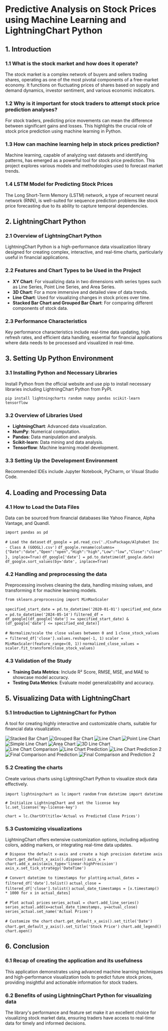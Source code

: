 # Predictive Analysis on Stock Prices using Machine Learning and LightningChart Python

## 1. Introduction

### 1.1 What is the stock market and how does it operate?
The stock market is a complex network of buyers and sellers trading shares, operating as one of the most pivotal components of a free-market economy. It functions on fluctuating prices of shares based on supply and demand dynamics, investor sentiment, and various economic indicators.

### 1.2 Why is it important for stock traders to attempt stock price prediction analyses?
For stock traders, predicting price movements can mean the difference between significant gains and losses. This highlights the crucial role of stock price prediction using machine learning in Python.

### 1.3 How can machine learning help in stock prices prediction?
Machine learning, capable of analyzing vast datasets and identifying patterns, has emerged as a powerful tool for stock price prediction. This project explores various models and methodologies used to forecast market trends.

### 1.4 LSTM Model for Predicting Stock Prices
The Long Short-Term Memory (LSTM) network, a type of recurrent neural network (RNN), is well-suited for sequence prediction problems like stock price forecasting due to its ability to capture temporal dependencies.

## 2. LightningChart Python

### 2.1 Overview of LightningChart Python
LightningChart Python is a high-performance data visualization library designed for creating complex, interactive, and real-time charts, particularly useful in financial applications.

### 2.2 Features and Chart Types to be Used in the Project
- **XY Chart**: For visualizing data in two dimensions with series types such as Line Series, Point Line Series, and Area Series.
- **3D Chart**: For a more immersive and detailed view of data trends.
- **Line Chart**: Used for visualizing changes in stock prices over time.
- **Stacked Bar Chart and Grouped Bar Chart**: For comparing different components of stock data.

### 2.3 Performance Characteristics
Key performance characteristics include real-time data updating, high refresh rates, and efficient data handling, essential for financial applications where data needs to be processed and visualized in real-time.

## 3. Setting Up Python Environment

### 3.1 Installing Python and Necessary Libraries
Install Python from the official website and use pip to install necessary libraries including LightningChart Python from PyPI.

```pip install lightningcharts random numpy pandas scikit-learn tensorflow```

### 3.2 Overview of Libraries Used
- **LightningChart**: Advanced data visualization.
- **NumPy**: Numerical computation.
- **Pandas**: Data manipulation and analysis.
- **Scikit-learn**: Data mining and data analysis.
- **Tensorflow**: Machine learning model development.

### 3.3 Setting Up the Development Environment
Recommended IDEs include Jupyter Notebook, PyCharm, or Visual Studio Code.

## 4. Loading and Processing Data

### 4.1 How to Load the Data Files
Data can be sourced from financial databases like Yahoo Finance, Alpha Vantage, and Quandl.

```import pandas as pd```

```# Load the dataset```
```df_google = pd.read_csv('./CsvPackage/Alphabet Inc - Class A (GOOGL).csv')```
```df_google.rename(columns={"Date":"date","Open":"open","High":"high","Low":"low","Close":"close"}, inplace=True)```
```df_google['date'] = pd.to_datetime(df_google.date)```
```df_google.sort_values(by='date', inplace=True)```

### 4.2 Handling and preprocessing the data
Preprocessing involves cleaning the data, handling missing values, and transforming it for machine learning models.

```from sklearn.preprocessing import MinMaxScaler```

```specified_start_date = pd.to_datetime('2020-01-01')```
```specified_end_date = pd.to_datetime('2024-05-14')```
```filtered_df = df_google[(df_google['date'] >= specified_start_date) & (df_google['date'] <= specified_end_date)]```

```# Normalize/scale the close values between 0 and 1```
```close_stock_values = filtered_df['close'].values.reshape(-1, 1)```
```scaler = MinMaxScaler(feature_range=(0, 1))```
```normalized_close_values = scaler.fit_transform(close_stock_values)```

### 4.3 Validation of the Study
- **Training Data Metrics**: Include R² Score, RMSE, MSE, and MAE to showcase model accuracy.
- **Testing Data Metrics**: Evaluate model generalizability and accuracy.

## 5. Visualizing Data with LightningChart

### 5.1 Introduction to LightningChart for Python
A tool for creating highly interactive and customizable charts, suitable for financial data visualization.

![Stacked Bar Chart](./images/Stacked%20Bar%20Chart.png)
![Grouped Bar Chart](./images/Groupd%20Bar%20Chart.png)
![Line Chart](./images/Line%20Chart.png)
![Point Line Chart](./images/Point%20Line%20Chart.png)
![Simple Line Chart](./images/Simple%20Line%20Chart.png)
![Area Chart](./images/Area%20Chart.png)
![3D Line Chart](./images/3D%20Line%20Chart.png)
![Line Chart Comparison](./images/Line%20Chart%20Comparison.png)
![Line Chart Prediction](./images/Line%20Chart%20Prediction.png)
![Line Chart Prediction 2](./images/Line%20Chart%20Prediction%202.png)
![Final Comparison and Prediction](./images/Final%20Comparison%20and%20Prediction.png)
![Final Comparison and Prediction 2](./images/Final%20Comparison%20and%20Prediction%202.png)

### 5.2 Creating the charts
Create various charts using LightningChart Python to visualize stock data effectively.

```import lightningchart as lc```
```import random```
```from datetime import datetime```

```# Initialize LightningChart and set the license key```
```lc.set_license('my-license-key')```

```chart = lc.ChartXY(title='Actual vs Predicted Close Prices')```

### 5.3 Customizing visualizations
LightningChart offers extensive customization options, including adjusting colors, adding markers, or integrating real-time data updates.

```# Dispose the default x-axis and create a high precision datetime axis```
```chart.get_default_x_axis().dispose()```
```axis_x = chart.add_x_axis(axis_type='linear-highPrecision')```
```axis_x.set_tick_strategy('DateTime')```

```# Convert datetime to timestamps for plotting```
```actual_dates = filtered_df['date'].tolist()```
```actual_close = filtered_df['close'].tolist()```
```actual_date_timestamps = [x.timestamp() * 1000 for x in actual_dates]```

```# Plot actual prices```
```series_actual = chart.add_line_series()```
```series_actual.add(x=actual_date_timestamps, y=actual_close)```
```series_actual.set_name('Actual Prices')```

```# Customize the chart```
```chart.get_default_x_axis().set_title('Date')```
```chart.get_default_y_axis().set_title('Stock Price')```
```chart.add_legend()```
```chart.open()```

## 6. Conclusion

### 6.1 Recap of creating the application and its usefulness
This application demonstrates using advanced machine learning techniques and high-performance visualization tools to predict future stock prices, providing insightful and actionable information for stock traders.

### 6.2 Benefits of using LightningChart Python for visualizing data
The library's performance and feature set make it an excellent choice for visualizing stock market data, ensuring traders have access to real-time data for timely and informed decisions.
